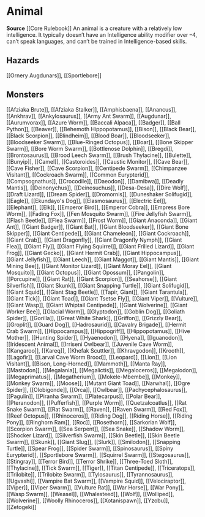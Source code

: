 ﻿---
id: '9'
name: Animal
rarity: Common
source: '[[DATABASE/source/Core Rulebook|Core Rulebook]]'
trait:
- Animal
type: Trait

---
# Animal

**Source** [[Core Rulebook]] 
An animal is a creature with a relatively low intelligence. It typically doesn’t have an Intelligence ability modifier over –4, can’t speak languages, and can’t be trained in Intelligence-based skills.

## Hazards

[[Ornery Augdunars]], [[Sportlebore]]

## Monsters

[[Afziaka Brute]], [[Afziaka Stalker]], [[Amphisbaena]], [[Anancus]], [[Ankhrav]], [[Ankylosaurus]], [[Army Ant Swarm]], [[Augdunar]], [[Aurumvorax]], [[Azure Worm]], [[Baccali Alpaca]], [[Badger]], [[Ball Python]], [[Beaver]], [[Behemoth Hippopotamus]], [[Bison]], [[Black Bear]], [[Black Scorpion]], [[Blindheim]], [[Blood Boar]], [[Bloodseeker]], [[Bloodseeker Swarm]], [[Blue-Ringed Octopus]], [[Boar]], [[Bone Skipper Swarm]], [[Bore Worm Swarm]], [[Bottlenose Dolphin]], [[Bregdi]], [[Brontosaurus]], [[Brood Leech Swarm]], [[Brush Thylacine]], [[Bulette]], [[Bunyip]], [[Camel]], [[Castoroides]], [[Caustic Monitor]], [[Cave Bear]], [[Cave Fisher]], [[Cave Scorpion]], [[Centipede Swarm]], [[Chimpanzee Visitant]], [[Cockroach Swarm]], [[Common Eurypterid]], [[Compsognathus]], [[Crocodile]], [[Daeodon]], [[Damibwa]], [[Deadly Mantis]], [[Deinonychus]], [[Deinosuchus]], [[Desa-Desa]], [[Dire Wolf]], [[Draft Lizard]], [[Dream Spider]], [[Dromornis]], [[Duneshaker Solifugid]], [[Eagle]], [[Ekundayo's Dog]], [[Elasmosaurus]], [[Electric Eel]], [[Elephant]], [[Elk]], [[Emperor Bird]], [[Emperor Cobra]], [[Empress Bore Worm]], [[Fading Fox]], [[Fen Mosquito Swarm]], [[Fire Jellyfish Swarm]], [[Flash Beetle]], [[Flea Swarm]], [[Frost Worm]], [[Giant Anaconda]], [[Giant Ant]], [[Giant Badger]], [[Giant Bat]], [[Giant Bloodseeker]], [[Giant Bone Skipper]], [[Giant Centipede]], [[Giant Chameleon]], [[Giant Cockroach]], [[Giant Crab]], [[Giant Dragonfly]], [[Giant Dragonfly Nymph]], [[Giant Flea]], [[Giant Fly]], [[Giant Flying Squirrel]], [[Giant Frilled Lizard]], [[Giant Frog]], [[Giant Gecko]], [[Giant Hermit Crab]], [[Giant Hippocampus]], [[Giant Jellyfish]], [[Giant Leech]], [[Giant Maggot]], [[Giant Mantis]], [[Giant Mining Bee]], [[Giant Monitor Lizard]], [[Giant Moray Eel]], [[Giant Mosquito]], [[Giant Octopus]], [[Giant Opossum]], [[Pangolin]], [[Porcupine]], [[Giant Rat]], [[Giant Scorpion]], [[Seahorse]], [[Giant Silverfish]], [[Giant Skunk]], [[Giant Snapping Turtle]], [[Giant Solifugid]], [[Giant Squid]], [[Giant Stag Beetle]], [[Tapir, Giant]], [[Giant Tarantula]], [[Giant Tick]], [[Giant Toad]], [[Giant Tsetse Fly]], [[Giant Viper]], [[Vulture]], [[Giant Wasp]], [[Giant Whiptail Centipede]], [[Giant Wolverine]], [[Giant Worker Bee]], [[Glacial Worm]], [[Glyptodon]], [[Goblin Dog]], [[Goliath Spider]], [[Gorilla]], [[Great White Shark]], [[Griffon]], [[Grizzly Bear]], [[Groplit]], [[Guard Dog]], [[Hadrosaurid]], [[Cavalry Brigade]], [[Hermit Crab Swarm]], [[Hippocampus]], [[Hippogriff]], [[Hippopotamus]], [[Hive Mother]], [[Hunting Spider]], [[Hyaenodon]], [[Hyena]], [[Iguanodon]], [[Iridescent Animal]], [[Irriseni Owlbear]], [[Juvenile Cave Worm]], [[Kangaroo]], [[Kareq]], [[Khefak Scuttler]], [[Khravgodon]], [[Krooth]], [[Lagofir]], [[Larval Cave Worm Brood]], [[Leopard]], [[Lion]], [[Lion Visitant]], [[Bison, Long-Horned]], [[Mammoth]], [[Manta Ray]], [[Mastodon]], [[Megalania]], [[Megalictis]], [[Megaloceros]], [[Megalodon]], [[Megaprimatus]], [[Megatherium]], [[Mokele-Mbembe]], [[Monkey]], [[Monkey Swarm]], [[Moose]], [[Mutant Giant Toad]], [[Narwhal]], [[Ogre Spider]], [[Olobigonde]], [[Orca]], [[Owlbear]], [[Pachycephalosaurus]], [[Pagulin]], [[Piranha Swarm]], [[Platecarpus]], [[Polar Bear]], [[Pteranodon]], [[Pufferfish]], [[Purple Worm]], [[Quetzalcoatlus]], [[Rat Snake Swarm]], [[Rat Swarm]], [[Raven]], [[Raven Swarm]], [[Red Fox]], [[Reef Octopus]], [[Rhinoceros]], [[Riding Dog]], [[Riding Horse]], [[Riding Pony]], [[Ringhorn Ram]], [[Roc]], [[Rosethorn]], [[Sarkorian Wolf]], [[Scorpion Swarm]], [[Sea Serpent]], [[Sea Snake]], [[Shadow Worm]], [[Shocker Lizard]], [[Silverfish Swarm]], [[Skin Beetle]], [[Skin Beetle Swarm]], [[Skunk]], [[Giant Slug]], [[Slurk]], [[Smilodon]], [[Snapping Turtle]], [[Spear Frog]], [[Spider Swarm]], [[Spinosaurus]], [[Spiny Eurypterid]], [[Sportlebore Swarm]], [[Squirrel Swarm]], [[Stegosaurus]], [[Stingray]], [[Terror Bird]], [[Terror Shrike]], [[Three-Toed Sloth]], [[Thylacine]], [[Tick Swarm]], [[Tiger]], [[Titan Centipede]], [[Triceratops]], [[Trilobite]], [[Trilobite Swarm]], [[Tylosaurus]], [[Tyrannosaurus]], [[Ugvashi]], [[Vampire Bat Swarm]], [[Vampire Squid]], [[Velociraptor]], [[Viper]], [[Viper Swarm]], [[Vulture Rat]], [[War Horse]], [[War Pony]], [[Wasp Swarm]], [[Weasel]], [[Whalesteed]], [[Wolf]], [[Wolliped]], [[Wolverine]], [[Woolly Rhinoceros]], [[Xotanispawn]], [[Yzobu]], [[Zetogeki]]